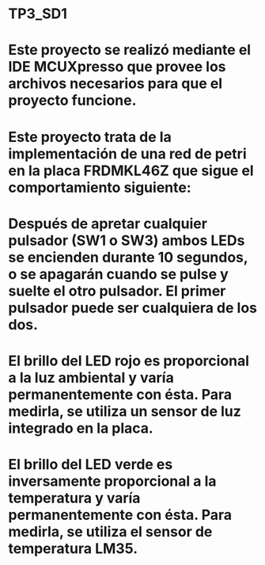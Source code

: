 # TP3_SD1
# Este proyecto se realizó mediante el IDE MCUXpresso que provee los archivos necesarios para que el proyecto funcione.
# Este proyecto trata de la implementación de una red de petri en la placa FRDMKL46Z que sigue el comportamiento siguiente:
# Después de apretar cualquier pulsador (SW1 o SW3) ambos LEDs se encienden durante 10 segundos, o se apagarán cuando se pulse y suelte el otro pulsador. El primer pulsador puede ser cualquiera de los dos.
# El brillo del LED rojo es proporcional a la luz ambiental y varía permanentemente con ésta. Para medirla, se utiliza un sensor de luz integrado en la placa.
# El brillo del LED verde es inversamente proporcional a la temperatura y varía permanentemente con ésta. Para medirla, se utiliza el sensor de temperatura LM35.
